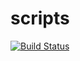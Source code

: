 # scripts

[![Build Status](https://travis-ci.org/splish-me/scripts.svg?branch=master)](https://travis-ci.org/splish-me/scripts)
